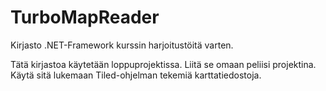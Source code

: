 # TurboMapReader
Kirjasto .NET-Framework kurssin harjoitustöitä varten.

Tätä kirjastoa käytetään loppuprojektissa. Liitä se omaan peliisi projektina. Käytä sitä lukemaan Tiled-ohjelman tekemiä karttatiedostoja.
